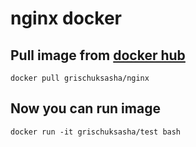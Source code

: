 # nginx docker

Pull image from [docker hub](https://hub.docker.com/r/grischuksasha/nginx/)
----------
`docker pull grischuksasha/nginx`

Now you can run image
----------
`docker run -it grischuksasha/test bash`